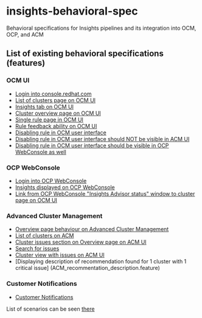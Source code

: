 # insights-behavioral-spec
Behavioral specifications for Insights pipelines and its integration into OCM, OCP, and ACM

## List of existing behavioral specifications (features)

### OCM UI

* [Login into console.redhat.com](features/OCM_login.feature)
* [List of clusters page on OCM UI](features/OCM_cluster_list.feature)
* [Insights tab on OCM UI](features/OCM_insights_tab.feature)
* [Cluster overview page on OCM UI](features/OCM_cluster_overview.feature)
* [Single rule page in OCM UI](features/OCM_single_rule_page.feature)
* [Rule feedback ability on OCM UI](features/OCM_rule_feedback.feature)
* [Disabling rule in OCM user interface](features/OCM_disable_rule.feature)
* [Disabling rule in OCM user interface should NOT be visible in ACM UI](features/OCM_disable_rule_on_ACM.feature)
* [Disabling rule in OCM user interface should be visible in OCP WebConsole as well](features/OCM_disable_rule_on_OCP.feature)


### OCP WebConsole

* [Login into OCP WebConsole](features/OCP_WebConsole_login.feature)
* [Insights displayed on OCP WebConsole](features/OCP_WebConsole_insights.feature)
* [Link from OCP WebConsole "Insights Advisor status" window to cluster page on OCM UI](features/OCP_WebConsole_to_cluster_page.feature)


### Advanced Cluster Management

* [Overview page behaviour on Advanced Cluster Management](features/ACM_overview.page.feature)
* [List of clusters on ACM](features/ACM_cluster_list.feature)
* [Cluster issues section on Overview page on ACM UI](features/ACM_cluster_issues_section.feature)
* [Search for issues](features/ACM_search_issues.feature)
* [Cluster view with issues on ACM UI](features/ACM_cluster_view_with_issues.feature)
* [Displaying description of recommendation found for 1 cluster with 1 critical issue] (ACM_recommentation_description.feature)


### Customer Notifications

* [Customer Notifications](features/customer_notifications.feature)

List of scenarios can be seen [there](features/README.md)
